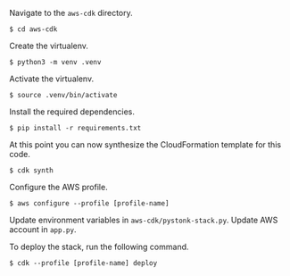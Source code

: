 Navigate to the `aws-cdk` directory.

```
$ cd aws-cdk
```

Create the virtualenv.

```
$ python3 -m venv .venv
```

Activate the virtualenv.

```
$ source .venv/bin/activate
```

Install the required dependencies.

```
$ pip install -r requirements.txt
```

At this point you can now synthesize the CloudFormation template for this code.

```
$ cdk synth
```

Configure the AWS profile.

```
$ aws configure --profile [profile-name]
```

Update environment variables in `aws-cdk/pystonk-stack.py`.
Update AWS account in `app.py`.

To deploy the stack, run the following command.

```
$ cdk --profile [profile-name] deploy
```
